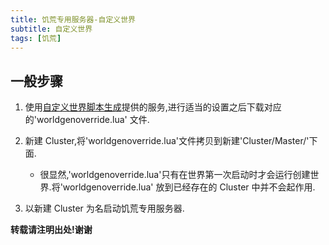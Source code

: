 ```yaml
---
title: 饥荒专用服务器-自定义世界
subtitle: 自定义世界
tags: [饥荒]
---
```


## 一般步骤

1.  使用[自定义世界脚本生成][0]提供的服务,进行适当的设置之后下载对应的'worldgenoverride.lua'
    文件.

2.  新建 Cluster,将'worldgenoverride.lua'文件拷贝到新建'Cluster/Master/'下面.

    -   很显然,'worldgenoverride.lua'只有在世界第一次启动时才会运行创建世界.将'worldgenoverride.lua'
        放到已经存在的 Cluster 中并不会起作用.

3.  以新建 Cluster 为名启动饥荒专用服务器.




[0]: <http://www.lyun.me/lyun/1191>



**转载请注明出处!谢谢**

